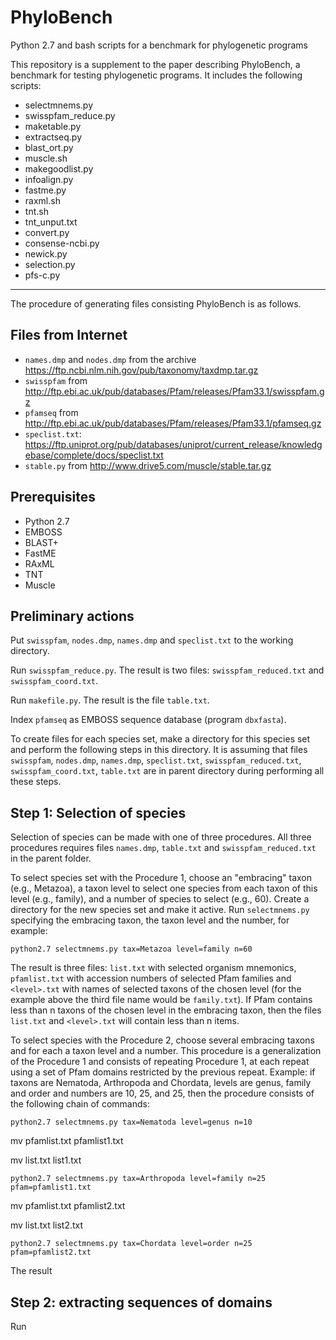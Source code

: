 # PhyloBench
Python 2.7 and bash scripts for a benchmark for phylogenetic programs

This repository is a supplement to the paper describing PhyloBench, a benchmark for testing phylogenetic programs. It includes the following scripts:
 * selectmnems.py
 * swisspfam_reduce.py
 * maketable.py
 * extractseq.py
 * blast_ort.py
 * muscle.sh
 * makegoodlist.py
 * infoalign.py
 * fastme.py
 * raxml.sh
 * tnt.sh
 * tnt_unput.txt
 * convert.py
 * consense-ncbi.py
 * newick.py
 * selection.py
 * pfs-c.py

-----
The procedure of generating files consisting PhyloBench is as follows. 

Files from Internet
-----
 * `names.dmp` and `nodes.dmp` from the archive https://ftp.ncbi.nlm.nih.gov/pub/taxonomy/taxdmp.tar.gz
 * `swisspfam` from http://ftp.ebi.ac.uk/pub/databases/Pfam/releases/Pfam33.1/swisspfam.gz
 * `pfamseq` from http://ftp.ebi.ac.uk/pub/databases/Pfam/releases/Pfam33.1/pfamseq.gz
 * `speclist.txt`: https://ftp.uniprot.org/pub/databases/uniprot/current_release/knowledgebase/complete/docs/speclist.txt
 * `stable.py` from http://www.drive5.com/muscle/stable.tar.gz
 

Prerequisites
-----
 * Python 2.7
 * EMBOSS
 * BLAST+
 * FastME
 * RAxML
 * TNT
 * Muscle

Preliminary actions
-----
Put `swisspfam`, `nodes.dmp`, `names.dmp` and `speclist.txt` to the working directory.

Run `swisspfam_reduce.py`. The result is two files: `swisspfam_reduced.txt` and `swisspfam_coord.txt`.

Run `makefile.py`. The result is the file `table.txt`.

Index `pfamseq` as EMBOSS sequence database (program `dbxfasta`).

To create files for each species set, make a directory for this species set and perform the following steps in this directory. It is assuming that files `swisspfam`, `nodes.dmp`, `names.dmp`, `speclist.txt`, `swisspfam_reduced.txt`, `swisspfam_coord.txt`, `table.txt` are in parent directory during performing all these steps.

Step 1: Selection of species
-----
Selection of species can be made with one of three procedures. All three procedures requires files `names.dmp`, `table.txt` and `swisspfam_reduced.txt` in the parent folder.

To select species set with the Procedure 1, choose an "embracing" taxon (e.g., Metazoa), a taxon level to select one species from each taxon of this level (e.g., family), and a number of species to select (e.g., 60). Create a directory for the new species set and make it active. Run `selectmnems.py` specifying the embracing taxon, the taxon level and the number, for example:

`python2.7 selectmnems.py tax=Metazoa level=family n=60`

The result is three files: `list.txt` with selected organism mnemonics, `pfamlist.txt` with accession numbers of selected Pfam families and `<level>.txt` with names of selected taxons of the chosen level (for the example above the third file name would be `family.txt`). If Pfam contains less than n taxons of the chosen level in the embracing taxon, then the files `list.txt` and `<level>.txt` will contain less than n items.

To select species with the Procedure 2, choose several embracing taxons and for each a taxon level and a number. This procedure is a generalization of the Procedure 1 and consists of repeating Procedure 1, at each repeat using a set of Pfam domains restricted by the previous repeat. Example: if taxons are Nematoda, Arthropoda and Chordata, levels are genus, family and order and numbers are 10, 25, and 25, then the procedure consists of the following chain of commands:

`python2.7 selectmnems.py tax=Nematoda level=genus n=10`

mv pfamlist.txt pfamlist1.txt

mv list.txt list1.txt

`python2.7 selectmnems.py tax=Arthropoda level=family n=25 pfam=pfamlist1.txt`

mv pfamlist.txt pfamlist2.txt

mv list.txt list2.txt

`python2.7 selectmnems.py tax=Chordata level=order n=25 pfam=pfamlist2.txt`

The result

Step 2: extracting sequences of domains
-----


Run 
